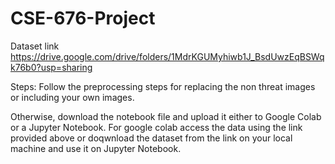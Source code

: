 # CSE-676-Project
Dataset link
https://drive.google.com/drive/folders/1MdrKGUMyhiwb1J_BsdUwzEqBSWqk76b0?usp=sharing

Steps:
Follow the preprocessing steps for replacing the non threat images or including your own images. 

Otherwise, download the notebook file and upload it either to Google Colab or a Jupyter Notebook. For google colab access the data using the link provided above or doqwnload the dataset from the link on your local machine and use it on Jupyter Notebook.
